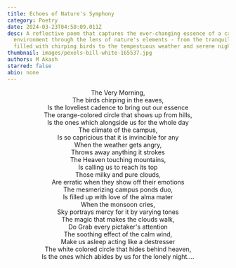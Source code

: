 ```yaml
---
title: Echoes of Nature's Symphony
category: Poetry
date: 2024-03-23T04:50:09.011Z
desc: A reflective poem that captures the ever-changing essence of a campus
  environment through the lens of nature's elements - from the tranquil mornings
  filled with chirping birds to the tempestuous weather and serene nights ......
thumbnail: images/pexels-bill-white-165537.jpg
authors: M Akash
starred: false
abio: none
---
```

<p style="text-align: center;align:center;">The Very Morning,<br>
The birds chirping in the eaves,<br>
Is the loveliest cadence to bring out our essence<br>
The orange-colored circle that shows up from hills,<br>
Is the ones which alongside us for the whole day<br>
The climate of the campus,<br>
Is so capricious that it is invincible for any<br>
When the weather gets angry,<br>
Throws away anything it strokes<br>
The Heaven touching mountains,<br>
Is calling us to reach its top<br>
Those milky and pure clouds,<br>
Are erratic when they show off their emotions<br>
The mesmerizing campus ponds duo,<br>
Is filled up with love of the alma mater<br>
When the monsoon cries,<br>
Sky portrays mercy for it by varying tones<br>
The magic that makes the clouds walk,<br>
Do Grab every pictaker's attention<br>
The soothing effect of the calm wind,<br>
Make us asleep acting like a destresser<br>
The white colored circle that hides behind heaven,<br>
Is the ones which abides by us for the lonely night....</p>
